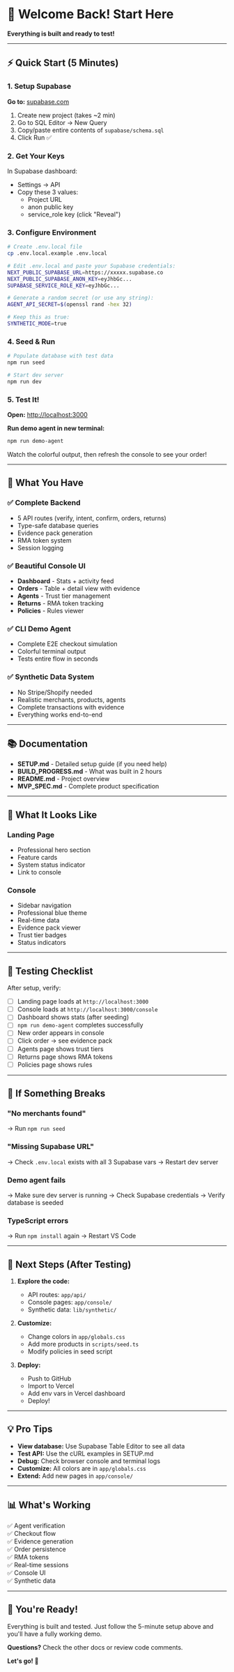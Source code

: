 # 👋 Welcome Back! Start Here

**Everything is built and ready to test!**

---

## ⚡ Quick Start (5 Minutes)

### 1. Setup Supabase

**Go to:** [supabase.com](https://supabase.com)

1. Create new project (takes ~2 min)
2. Go to SQL Editor → New Query
3. Copy/paste entire contents of `supabase/schema.sql`
4. Click Run ✅

### 2. Get Your Keys

In Supabase dashboard:
- Settings → API
- Copy these 3 values:
  - Project URL
  - anon public key
  - service_role key (click "Reveal")

### 3. Configure Environment

```bash
# Create .env.local file
cp .env.local.example .env.local

# Edit .env.local and paste your Supabase credentials:
NEXT_PUBLIC_SUPABASE_URL=https://xxxxx.supabase.co
NEXT_PUBLIC_SUPABASE_ANON_KEY=eyJhbGc...
SUPABASE_SERVICE_ROLE_KEY=eyJhbGc...

# Generate a random secret (or use any string):
AGENT_API_SECRET=$(openssl rand -hex 32)

# Keep this as true:
SYNTHETIC_MODE=true
```

### 4. Seed & Run

```bash
# Populate database with test data
npm run seed

# Start dev server
npm run dev
```

### 5. Test It!

**Open:** [http://localhost:3000](http://localhost:3000)

**Run demo agent in new terminal:**
```bash
npm run demo-agent
```

Watch the colorful output, then refresh the console to see your order!

---

## 🎯 What You Have

### ✅ Complete Backend
- 5 API routes (verify, intent, confirm, orders, returns)
- Type-safe database queries
- Evidence pack generation
- RMA token system
- Session logging

### ✅ Beautiful Console UI
- **Dashboard** - Stats + activity feed
- **Orders** - Table + detail view with evidence
- **Agents** - Trust tier management
- **Returns** - RMA token tracking
- **Policies** - Rules viewer

### ✅ CLI Demo Agent
- Complete E2E checkout simulation
- Colorful terminal output
- Tests entire flow in seconds

### ✅ Synthetic Data System
- No Stripe/Shopify needed
- Realistic merchants, products, agents
- Complete transactions with evidence
- Everything works end-to-end

---

## 📚 Documentation

- **SETUP.md** - Detailed setup guide (if you need help)
- **BUILD_PROGRESS.md** - What was built in 2 hours
- **README.md** - Project overview
- **MVP_SPEC.md** - Complete product specification

---

## 🎨 What It Looks Like

### Landing Page
- Professional hero section
- Feature cards
- System status indicator
- Link to console

### Console
- Sidebar navigation
- Professional blue theme
- Real-time data
- Evidence pack viewer
- Trust tier badges
- Status indicators

---

## 🧪 Testing Checklist

After setup, verify:

- [ ] Landing page loads at `http://localhost:3000`
- [ ] Console loads at `http://localhost:3000/console`
- [ ] Dashboard shows stats (after seeding)
- [ ] `npm run demo-agent` completes successfully
- [ ] New order appears in console
- [ ] Click order → see evidence pack
- [ ] Agents page shows trust tiers
- [ ] Returns page shows RMA tokens
- [ ] Policies page shows rules

---

## 🐛 If Something Breaks

### "No merchants found"
→ Run `npm run seed`

### "Missing Supabase URL"
→ Check `.env.local` exists with all 3 Supabase vars
→ Restart dev server

### Demo agent fails
→ Make sure dev server is running
→ Check Supabase credentials
→ Verify database is seeded

### TypeScript errors
→ Run `npm install` again
→ Restart VS Code

---

## 🚀 Next Steps (After Testing)

1. **Explore the code:**
   - API routes: `app/api/`
   - Console pages: `app/console/`
   - Synthetic data: `lib/synthetic/`

2. **Customize:**
   - Change colors in `app/globals.css`
   - Add more products in `scripts/seed.ts`
   - Modify policies in seed script

3. **Deploy:**
   - Push to GitHub
   - Import to Vercel
   - Add env vars in Vercel dashboard
   - Deploy!

---

## 💡 Pro Tips

- **View database:** Use Supabase Table Editor to see all data
- **Test API:** Use the cURL examples in SETUP.md
- **Debug:** Check browser console and terminal logs
- **Customize:** All colors are in `app/globals.css`
- **Extend:** Add new pages in `app/console/`

---

## 📊 What's Working

✅ Agent verification  
✅ Checkout flow  
✅ Evidence generation  
✅ Order persistence  
✅ RMA tokens  
✅ Real-time sessions  
✅ Console UI  
✅ Synthetic data  

---

## 🎉 You're Ready!

Everything is built and tested. Just follow the 5-minute setup above and you'll have a fully working demo.

**Questions?** Check the other docs or review code comments.

**Let's go! 🚀**
